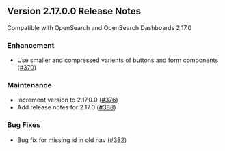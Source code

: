 ## Version 2.17.0.0 Release Notes

Compatible with OpenSearch and OpenSearch Dashboards 2.17.0

### Enhancement

- Use smaller and compressed varients of buttons and form components ([#370](https://github.com/opensearch-project/dashboards-query-workbench/pull/370))

### Maintenance

- Increment version to 2.17.0.0 ([#376](https://github.com/opensearch-project/dashboards-query-workbench/pull/376))
- Add release notes for 2.17.0 ([#388](https://github.com/opensearch-project/dashboards-query-workbench/pull/388))

### Bug Fixes

- Bug fix for missing id in old nav ([#382](https://github.com/opensearch-project/dashboards-query-workbench/pull/382))
